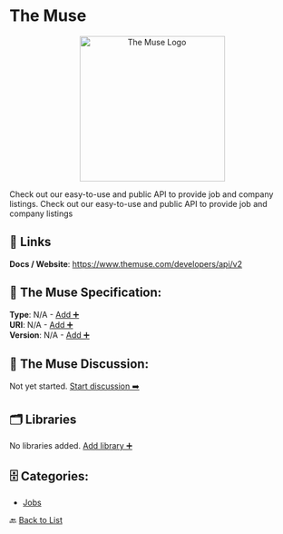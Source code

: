# The Muse
<p align="center">
    <img width="256" src="https://raw.githubusercontent.com/apis-list/apis-list/main/apis/the-muse/logo_256x256.png" alt="The Muse Logo"/>
</p>
Check out our easy-to-use and public API to provide job and company listings.  Check out our easy-to-use and public API to provide job and company listings

##  🔗 Links
**Docs / Website**: https://www.themuse.com/developers/api/v2

## 🧬 The Muse Specification:
**Type**: N/A - [Add ➕](https://github.com/apis-list/apis-list/edit/main/apis.yaml#L19357)  
**URI**: N/A - [Add ➕](https://github.com/apis-list/apis-list/edit/main/apis.yaml#L19357)  
**Version**: N/A - [Add ➕](https://github.com/apis-list/apis-list/edit/main/apis.yaml#L19357)

## 💬 The Muse Discussion:
Not yet started. [Start discussion ➡️](https://github.com/apis-list/apis-list/discussions/new)

## 🗂️ Libraries

No libraries added. [Add library ➕](https://github.com/apis-list/apis-list/edit/main/apis.yaml#L19357)    


## 🗄️ Categories:
- [Jobs](https://github.com/apis-list/apis-list#jobs-)

🔙  [Back to List](https://github.com/apis-list/apis-list)
